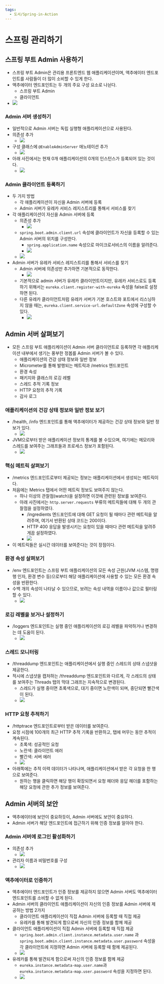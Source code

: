 ```yaml
---
tags:
  - 도서/Spring-in-Action
---
```


# 스프링 관리하기

## 스프링 부트 Admin 사용하기

- 스프링 부트 Admin은 관리용 프론트엔드 웹 애플리케이션이며, 액추에이터 엔드포인트를 사람들이 더 많이 소비할 수 있게 한다.
- 액추에이터 엔드포인트는 두 개의 주요 구성 요소로 나뉜다.
	- 스프링 부트 Admin
	- 클라이언트
- ![](assets/Pasted%20image%2020231114203128.png)

### Admin 서버 생성하기

- 일반적으로 Admin 서버는 독립 실행형 애플리케이션으로 사용된다.
- 의존성 추가
	- ![](assets/Pasted%20image%2020231114203526.png)
- 구성 클래스에 `@EnableAdminServer` 애노테이션 추가
	- ![](assets/Pasted%20image%2020231114203544.png)
- 아래 사진에서는 현재 0개 애플리케이션의 0개의 인스턴스가 등록되어 있는 것이다.
	- ![](assets/Pasted%20image%2020231114203658.png)

### Admin 클라이언트 등록하기

- 두 가지 방법
	- 각 애플리케이션이 자신을 Admin 서버에 등록
	- Admin 서버가 유레카 서비스 레지스트리를 통해서 서비스를 찾기
- 각 애플리케이션이 자신을 Admin 서버에 등록
	- 의존성 추가
		- ![](assets/Pasted%20image%2020231114204138.png)
	- `spring.boot.admin.client.url` 속성에 클라이언트가 자신을 등록할 수 있는 Admin 서버의 위치를 구성한다.
		- `spring.application.name` 속성으로 마이크로서비스의 이름을 알려준다.
		- ![](assets/Pasted%20image%2020231114204209.png)
	- ![](assets/Pasted%20image%2020231114204236.png)
- Admin 서버가 유레카 서비스 레지스트리를 통해서 서비스를 찾기
	- Admin 서버에 의존성만 추가하면 기본적으로 동작한다.
		- ![](assets/Pasted%20image%2020231114204539.png)
	- 기본적으로 admin 서버가 유레카 클라이언트이지만, 유레카 서비스로도 등록하기 위해서는 `eureka.client.register-with-eureka` 속성을 false로 설정하면 된다.
	- 다른 유레카 클라이언트처럼 유레카 서버가 기본 호스트와 포트에서 리스닝하지 않을 때는, `eureka.client.service-url.defaultZone` 속성에 구성할 수 있다.
		- ![](assets/Pasted%20image%2020231114204819.png)

## Admin 서버 살펴보기

- 모든 스프링 부트 애플리케이션이 Admin 서버 클라이언트로 등록하면 각 애플리케이션 내부에서 생기는 풍부한 정봅를 Admin 서버가 볼 수 있다.
	- 애플리케이션의 건강 상태 정보와 일반 정보
	- Micrometer를 통해 발행되는 메트릭과 /metrics 엔드포인트
	- 환경 속성
	- 패키지와 클래스의 로깅 레벨
	- 스레드 추적 기록 정보
	- HTTP 요청의 추적 기록
	- 감사 로그

### 애플리케이션의 건강 상태 정보와 일반 정보 보기

- /health, /info 엔드포인트를 통해 액추에이터가 제공하는 건강 상태 정보와 일반 정보가 있다.
	- ![](assets/Pasted%20image%2020231119125938.png)
- JVM으로부터 받은 애플리케이션 정보의 통계를 볼 수있으며, 여기에는 메모리와 스레드를 보여주는 그래프들과 프로세스 정보가 포함된다.
	- ![](assets/Pasted%20image%2020231119130020.png)

### 핵심 메트릭 살펴보기

- /metrics 엔드포인트로부터 제공되는 정보는 애플리케이션에서 생성되는 메트릭이다.
- 처음에는 Metrics 탭에서 어떤 메트릭 정보도 보여주지 않는다.
	- 하나 이상의 관찰점(watch)을 설정하면 이것에 관련된 정보를 보여준다.
	- 아래 사진에서는 `http.server.requests` 부류의 메트릭들에 대해 두 개의 관찰점을 설정하였다.
		- /ingredients 엔드포인트에 대해 GET 요청이 될 때마다 관련 메트릭을 알려주며, 여기서 반환된 상태 코드는 200이다.
		- HTTP 400 응답을 발생시키는 요청이 있을 때마다 관련 메트릭을 알려주게끔 설정하였다.
		- ![](assets/Pasted%20image%2020231119131010.png)
- 이 메트릭들은 실시간 데이터를 보여준다는 것이 장점이다.

### 환경 속성 살펴보기

- /env 엔드포인트는 스프링 부트 애플리케이션의 모든 속성 근원(JVM 시스템, 명령행 인자, 환경 변수 등)으로부터 해당 애플리케이션에 사용할 수 있는 모든 환경 속성을 반환한다.
- 수백 개의 속성이 나타날 수 있으므로, 보려는 속성 내역을 이름이나 값으로 필터링할 수 있다.
	- ![](assets/Pasted%20image%2020231119131316.png)

### 로깅 레벨을 보거나 설정하기

- /loggers 엔드포인트는 실행 중인 애플리케이션의 로깅 레벨을 파악하거나 변경하는 데 도움이 된다.
	- ![](assets/Pasted%20image%2020231119131606.png)

### 스레드 모니터링

- /threaddump 엔드포인트는 애플리케이션에서 실행 중인 스레드의 상태 스냅샷을 제공한다.
- 적시에 스냅샷을 캡처하는 /threaddump 엔드포인트와 다르게, 각 스레드의 상태를 보여주는 Threads 탭의 막대 그래프는 지속적으로 변경된다.
	- 스레드가 실행 중이면 초록색으로, 대기 중이면 노란색이 되며, 중단되면 빨간색이 된다.
	- ![](assets/Pasted%20image%2020231119131823.png)

### HTTP 요청 추적하기

- /httptrace 엔드포인트로부터 받은 데이터를 보여준다.
- 요청 시점에 100개의 최근 HTTP 추적 기록을 반환하고, 탭에 머무는 동안 추적이 계속된다.
	- 초록색: 성공적인 요청
	- 노란색: 클라이언트 에러
	- 빨간색: 서버 에러
	- ![](assets/Pasted%20image%2020231119141503.png)
- 아래쪽에는 추적 이력 데이터가 나타나며, 애플리케이션에서 받은 각 요청을 한 행으로 보여준다.
	- 원하는 행을 클릭하면 해당 행이 확장되면서 요청 헤더와 응답 헤더를 포함하는 해당 요청에 관한 추가 정보를 보여준다.

## Admin 서버의 보안

- 액추에이터에 보안이 중요하듯이, Admin 서버에도 보안이 중요하다.
- Admin 서버가 해당 엔드포인트에 접근하기 위해 인증 정보를 알아야 한다.

### Admin 서버에 로그인 활성화하기

- 의존성 추가
	- ![](assets/Pasted%20image%2020231119144107.png)
- 관리자 이름과 비밀번호를 구성
	- ![](assets/Pasted%20image%2020231119144128.png)

### 액추에이터로 인증하기

- 액추에이터 엔드포인트가 인증 정보를 제공하지 않으면 Admin 서버도 액추에이터 엔드포인트를 소비할 수 없게 된다.
- Admin 서버의 클라이언트 애플리케이션이 자신의 인증 정보를 Admin 서버에 제공하는 방법 2가지
	- 클라이언트 애플리케이션이 직접 Admin 서버에 등록할 때 직접 제공
	- 유레카를 통해 발견되게 함으로써 자신의 인증 정보를 함께 제공
- 클라이언트 애플리케이션이 직접 Admin 서버에 등록할 때 직접 제공
	- `spring.boot.admin.client.instance.metadata.user.name` 과 `spring.boot.admin.client.instance.metadata.user.password` 속성을 각 클라이언트에 지정하면 Admin 서버에 등록할 때 함께 제공된다.
	- ![](assets/Pasted%20image%2020231119151001.png)
- 유레카를 통해 발견되게 함으로써 자신의 인증 정보를 함께 제공
	- `eureka.instance.metadata-map.user.name`과 `eureka.instance.metadata-map.user.password` 속성을 지정하면 된다.
	- ![](assets/Pasted%20image%2020231119151124.png)
